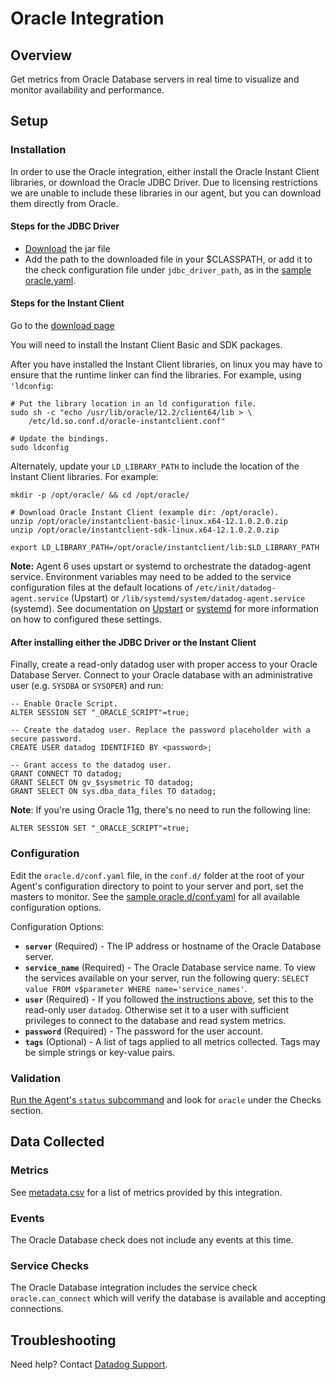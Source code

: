 # Oracle Integration

## Overview

Get metrics from Oracle Database servers in real time to visualize and monitor availability and performance.

## Setup

### Installation

In order to use the Oracle integration, either install the Oracle Instant Client libraries, or download the Oracle JDBC Driver. Due to licensing restrictions we are unable to include these libraries in our agent, but you can download them directly from Oracle.

#### Steps for the JDBC Driver

- [Download][1] the jar file
- Add the path to the downloaded file in your $CLASSPATH, or add it to the check configuration file under `jdbc_driver_path`, as in the [sample oracle.yaml][2].

#### Steps for the Instant Client

Go to the [download page][3]

You will need to install the Instant Client Basic and SDK packages.

After you have installed the Instant Client libraries, on linux you may have to ensure that the runtime linker can find the libraries. For example, using `'ldconfig`:

```
# Put the library location in an ld configuration file.
sudo sh -c "echo /usr/lib/oracle/12.2/client64/lib > \
    /etc/ld.so.conf.d/oracle-instantclient.conf"

# Update the bindings.
sudo ldconfig
```

Alternately, update your `LD_LIBRARY_PATH` to include the location of the Instant Client libraries. For example:

```
mkdir -p /opt/oracle/ && cd /opt/oracle/

# Download Oracle Instant Client (example dir: /opt/oracle).
unzip /opt/oracle/instantclient-basic-linux.x64-12.1.0.2.0.zip
unzip /opt/oracle/instantclient-sdk-linux.x64-12.1.0.2.0.zip

export LD_LIBRARY_PATH=/opt/oracle/instantclient/lib:$LD_LIBRARY_PATH
```

**Note:** Agent 6 uses upstart or systemd to orchestrate the datadog-agent service. Environment variables may need to be added to the service configuration files at the default locations of `/etc/init/datadog-agent.service` (Upstart) or `/lib/systemd/system/datadog-agent.service` (systemd). See documentation on [Upstart][4] or [systemd][5] for more information on how to configured these settings.

#### After installing either the JDBC Driver or the Instant Client

Finally, create a read-only datadog user with proper access to your Oracle Database Server. Connect to your Oracle database with an administrative user (e.g. `SYSDBA` or `SYSOPER`) and run:

```
-- Enable Oracle Script.
ALTER SESSION SET "_ORACLE_SCRIPT"=true;

-- Create the datadog user. Replace the password placeholder with a secure password.
CREATE USER datadog IDENTIFIED BY <password>;

-- Grant access to the datadog user.
GRANT CONNECT TO datadog;
GRANT SELECT ON gv_$sysmetric TO datadog;
GRANT SELECT ON sys.dba_data_files TO datadog;
```

**Note**: If you're using Oracle 11g, there's no need to run the following line:
```
ALTER SESSION SET "_ORACLE_SCRIPT"=true;
```

### Configuration

Edit the `oracle.d/conf.yaml` file, in the `conf.d/` folder at the root of your Agent's configuration directory to point to your server and port, set the masters to monitor. See the [sample oracle.d/conf.yaml][2] for all available configuration options.

Configuration Options:

* **`server`** (Required) - The IP address or hostname of the Oracle Database server.
* **`service_name`** (Required) - The Oracle Database service name. To view the services available on your server, run the following query: `SELECT value FROM v$parameter WHERE name='service_names'`.
* **`user`** (Required) - If you followed [the instructions above](#installation), set this to the read-only user `datadog`. Otherwise set it to a user with sufficient privileges to connect to the database and read system metrics.
* **`password`** (Required) - The password for the user account.
* **`tags`** (Optional) - A list of tags applied to all metrics collected. Tags may be simple strings or key-value pairs.

### Validation

[Run the Agent's `status` subcommand][6] and look for `oracle` under the Checks section.

## Data Collected

### Metrics
See [metadata.csv][7] for a list of metrics provided by this integration.

### Events
The Oracle Database check does not include any events at this time.

### Service Checks
The Oracle Database integration includes the service check `oracle.can_connect` which will verify the database is available and accepting connections.

## Troubleshooting
Need help? Contact [Datadog Support][8].

[1]: https://www.oracle.com/technetwork/database/application-development/jdbc/downloads/index.html
[2]: https://github.com/DataDog/integrations-core/blob/master/oracle/datadog_checks/oracle/data/conf.yaml.example
[3]: https://www.oracle.com/technetwork/database/features/instant-client/index.htm
[4]: http://upstart.ubuntu.com/cookbook/#environment-variables
[5]: https://www.freedesktop.org/software/systemd/man/systemd.service.html#Command%20lines
[6]: https://docs.datadoghq.com/agent/faq/agent-commands/#agent-status-and-information
[7]: https://github.com/DataDog/integrations-core/blob/master/oracle/metadata.csv
[8]: https://docs.datadoghq.com/help/
